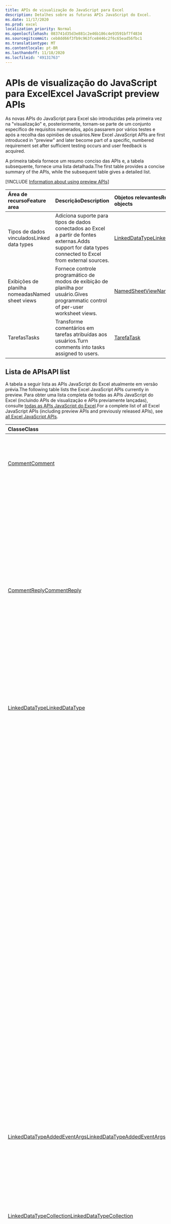 ```yaml
---
title: APIs de visualização do JavaScript para Excel
description: Detalhes sobre as futuras APIs JavaScript do Excel.
ms.date: 11/17/2020
ms.prod: excel
localization_priority: Normal
ms.openlocfilehash: 083741d35d3e881c2e46b186c4e93591bf7f4834
ms.sourcegitcommit: ceb8dd66f3fb9c963fce8446c2f6c65ead56fbc1
ms.translationtype: MT
ms.contentlocale: pt-BR
ms.lasthandoff: 11/18/2020
ms.locfileid: "49131763"
---
```

# <a name="excel-javascript-preview-apis"></a><span data-ttu-id="44147-103">APIs de visualização do JavaScript para Excel</span><span class="sxs-lookup"><span data-stu-id="44147-103">Excel JavaScript preview APIs</span></span>

<span data-ttu-id="44147-104">As novas APIs do JavaScript para Excel são introduzidas pela primeira vez na "visualização" e, posteriormente, tornam-se parte de um conjunto específico de requisitos numerados, após passarem por vários testes e após a recolha das opiniões de usuários.</span><span class="sxs-lookup"><span data-stu-id="44147-104">New Excel JavaScript APIs are first introduced in "preview" and later become part of a specific, numbered requirement set after sufficient testing occurs and user feedback is acquired.</span></span>

<span data-ttu-id="44147-105">A primeira tabela fornece um resumo conciso das APIs e, a tabela subsequente, fornece uma lista detalhada.</span><span class="sxs-lookup"><span data-stu-id="44147-105">The first table provides a concise summary of the APIs, while the subsequent table gives a detailed list.</span></span>

[!INCLUDE [Information about using preview APIs](../../includes/using-preview-apis-host.md)]

| <span data-ttu-id="44147-106">Área de recurso</span><span class="sxs-lookup"><span data-stu-id="44147-106">Feature area</span></span> | <span data-ttu-id="44147-107">Descrição</span><span class="sxs-lookup"><span data-stu-id="44147-107">Description</span></span> | <span data-ttu-id="44147-108">Objetos relevantes</span><span class="sxs-lookup"><span data-stu-id="44147-108">Relevant objects</span></span> |
|:--- |:--- |:--- |
| <span data-ttu-id="44147-109">Tipos de dados vinculados</span><span class="sxs-lookup"><span data-stu-id="44147-109">Linked data types</span></span> | <span data-ttu-id="44147-110">Adiciona suporte para tipos de dados conectados ao Excel a partir de fontes externas.</span><span class="sxs-lookup"><span data-stu-id="44147-110">Adds support for data types connected to Excel from external sources.</span></span> | [<span data-ttu-id="44147-111">LinkedDataType</span><span class="sxs-lookup"><span data-stu-id="44147-111">LinkedDataType</span></span>](/javascript/api/excel/excel.linkeddatatype)|
| <span data-ttu-id="44147-112">Exibições de planilha nomeadas</span><span class="sxs-lookup"><span data-stu-id="44147-112">Named sheet views</span></span> | <span data-ttu-id="44147-113">Fornece controle programático de modos de exibição de planilha por usuário.</span><span class="sxs-lookup"><span data-stu-id="44147-113">Gives programmatic control of per-user worksheet views.</span></span> | [<span data-ttu-id="44147-114">NamedSheetView</span><span class="sxs-lookup"><span data-stu-id="44147-114">NamedSheetView</span></span>](/javascript/api/excel/excel.namedsheetview) |
| <span data-ttu-id="44147-115">Tarefas</span><span class="sxs-lookup"><span data-stu-id="44147-115">Tasks</span></span> | <span data-ttu-id="44147-116">Transforme comentários em tarefas atribuídas aos usuários.</span><span class="sxs-lookup"><span data-stu-id="44147-116">Turn comments into tasks assigned to users.</span></span> | [<span data-ttu-id="44147-117">Tarefa</span><span class="sxs-lookup"><span data-stu-id="44147-117">Task</span></span>](/javascript/api/excel/excel.task) |

## <a name="api-list"></a><span data-ttu-id="44147-118">Lista de APIs</span><span class="sxs-lookup"><span data-stu-id="44147-118">API list</span></span>

<span data-ttu-id="44147-119">A tabela a seguir lista as APIs JavaScript do Excel atualmente em versão prévia.</span><span class="sxs-lookup"><span data-stu-id="44147-119">The following table lists the Excel JavaScript APIs currently in preview.</span></span> <span data-ttu-id="44147-120">Para obter uma lista completa de todas as APIs JavaScript do Excel (incluindo APIs de visualização e APIs previamente lançadas), consulte [todas as APIs JavaScript do Excel](/javascript/api/excel?view=excel-js-preview&preserve-view=true).</span><span class="sxs-lookup"><span data-stu-id="44147-120">For a complete list of all Excel JavaScript APIs (including preview APIs and previously released APIs), see [all Excel JavaScript APIs](/javascript/api/excel?view=excel-js-preview&preserve-view=true).</span></span>

| <span data-ttu-id="44147-121">Classe</span><span class="sxs-lookup"><span data-stu-id="44147-121">Class</span></span> | <span data-ttu-id="44147-122">Campos</span><span class="sxs-lookup"><span data-stu-id="44147-122">Fields</span></span> | <span data-ttu-id="44147-123">Descrição</span><span class="sxs-lookup"><span data-stu-id="44147-123">Description</span></span> |
|:---|:---|:---|
|[<span data-ttu-id="44147-124">Comment</span><span class="sxs-lookup"><span data-stu-id="44147-124">Comment</span></span>](/javascript/api/excel/excel.comment)|[<span data-ttu-id="44147-125">assignTask (email: cadeia de caracteres)</span><span class="sxs-lookup"><span data-stu-id="44147-125">assignTask(email: string)</span></span>](/javascript/api/excel/excel.comment#assigntask-email-)|<span data-ttu-id="44147-126">Atribui a tarefa anexada ao comentário para o usuário fornecido como o único destinatário.</span><span class="sxs-lookup"><span data-stu-id="44147-126">Assigns the task attached to the comment to the given user as the sole assignee.</span></span>|
||[<span data-ttu-id="44147-127">getTask ()</span><span class="sxs-lookup"><span data-stu-id="44147-127">getTask()</span></span>](/javascript/api/excel/excel.comment#gettask--)|<span data-ttu-id="44147-128">Obtém a tarefa associada a este comentário.</span><span class="sxs-lookup"><span data-stu-id="44147-128">Gets the task associated with this comment.</span></span>|
||[<span data-ttu-id="44147-129">getTaskOrNullObject()</span><span class="sxs-lookup"><span data-stu-id="44147-129">getTaskOrNullObject()</span></span>](/javascript/api/excel/excel.comment#gettaskornullobject--)|<span data-ttu-id="44147-130">Obtém a tarefa associada a este comentário.</span><span class="sxs-lookup"><span data-stu-id="44147-130">Gets the task associated with this comment.</span></span>|
|[<span data-ttu-id="44147-131">CommentReply</span><span class="sxs-lookup"><span data-stu-id="44147-131">CommentReply</span></span>](/javascript/api/excel/excel.commentreply)|[<span data-ttu-id="44147-132">assignTask (email: cadeia de caracteres)</span><span class="sxs-lookup"><span data-stu-id="44147-132">assignTask(email: string)</span></span>](/javascript/api/excel/excel.commentreply#assigntask-email-)|<span data-ttu-id="44147-133">Atribui a tarefa anexada ao comentário para o usuário fornecido como o único destinatário.</span><span class="sxs-lookup"><span data-stu-id="44147-133">Assigns the task attached to the comment to the given user as the sole assignee.</span></span>|
||[<span data-ttu-id="44147-134">getTask ()</span><span class="sxs-lookup"><span data-stu-id="44147-134">getTask()</span></span>](/javascript/api/excel/excel.commentreply#gettask--)|<span data-ttu-id="44147-135">Obtém a tarefa associada a este comentário.</span><span class="sxs-lookup"><span data-stu-id="44147-135">Gets the task associated with this comment.</span></span>|
||[<span data-ttu-id="44147-136">getTaskOrNullObject()</span><span class="sxs-lookup"><span data-stu-id="44147-136">getTaskOrNullObject()</span></span>](/javascript/api/excel/excel.commentreply#gettaskornullobject--)|<span data-ttu-id="44147-137">Obtém a tarefa associada a este comentário.</span><span class="sxs-lookup"><span data-stu-id="44147-137">Gets the task associated with this comment.</span></span>|
|[<span data-ttu-id="44147-138">LinkedDataType</span><span class="sxs-lookup"><span data-stu-id="44147-138">LinkedDataType</span></span>](/javascript/api/excel/excel.linkeddatatype)|[<span data-ttu-id="44147-139">DataProvider</span><span class="sxs-lookup"><span data-stu-id="44147-139">dataProvider</span></span>](/javascript/api/excel/excel.linkeddatatype#dataprovider)|<span data-ttu-id="44147-140">O nome do provedor de dados para o tipo de dados vinculados.</span><span class="sxs-lookup"><span data-stu-id="44147-140">The name of the data provider for the linked data type.</span></span>|
||[<span data-ttu-id="44147-141">lastRefreshed</span><span class="sxs-lookup"><span data-stu-id="44147-141">lastRefreshed</span></span>](/javascript/api/excel/excel.linkeddatatype#lastrefreshed)|<span data-ttu-id="44147-142">A data e a hora da zona de tempo local desde que a pasta de trabalho foi aberta quando o tipo de dados vinculados foi atualizado pela última vez.</span><span class="sxs-lookup"><span data-stu-id="44147-142">The local time-zone date and time since the workbook was opened when the linked data type was last refreshed.</span></span>|
||[<span data-ttu-id="44147-143">name</span><span class="sxs-lookup"><span data-stu-id="44147-143">name</span></span>](/javascript/api/excel/excel.linkeddatatype#name)|<span data-ttu-id="44147-144">O nome do tipo de dados vinculados.</span><span class="sxs-lookup"><span data-stu-id="44147-144">The name of the linked data type.</span></span>|
||[<span data-ttu-id="44147-145">periodicRefreshInterval</span><span class="sxs-lookup"><span data-stu-id="44147-145">periodicRefreshInterval</span></span>](/javascript/api/excel/excel.linkeddatatype#periodicrefreshinterval)|<span data-ttu-id="44147-146">A frequência, em segundos, em que o tipo de dados vinculado é atualizado, se `refreshMode` estiver definido como "periódico".</span><span class="sxs-lookup"><span data-stu-id="44147-146">The frequency, in seconds, at which the linked data type is refreshed if `refreshMode` is set to "Periodic".</span></span>|
||[<span data-ttu-id="44147-147">RefreshMode</span><span class="sxs-lookup"><span data-stu-id="44147-147">refreshMode</span></span>](/javascript/api/excel/excel.linkeddatatype#refreshmode)|<span data-ttu-id="44147-148">O mecanismo pelo qual os dados para o tipo de dados vinculados são recuperados.</span><span class="sxs-lookup"><span data-stu-id="44147-148">The mechanism by which the data for the linked data type is retrieved.</span></span>|
||[<span data-ttu-id="44147-149">serviceId</span><span class="sxs-lookup"><span data-stu-id="44147-149">serviceId</span></span>](/javascript/api/excel/excel.linkeddatatype#serviceid)|<span data-ttu-id="44147-150">A identificação exclusiva do tipo de dados vinculados.</span><span class="sxs-lookup"><span data-stu-id="44147-150">The unique id of the linked data type.</span></span>|
||[<span data-ttu-id="44147-151">supportedRefreshModes</span><span class="sxs-lookup"><span data-stu-id="44147-151">supportedRefreshModes</span></span>](/javascript/api/excel/excel.linkeddatatype#supportedrefreshmodes)|<span data-ttu-id="44147-152">Retorna uma matriz com todos os modos de atualização compatíveis com o tipo de dados vinculados.</span><span class="sxs-lookup"><span data-stu-id="44147-152">Returns an array with all the refresh modes supported by the linked data type.</span></span>|
||[<span data-ttu-id="44147-153">requestRefresh()</span><span class="sxs-lookup"><span data-stu-id="44147-153">requestRefresh()</span></span>](/javascript/api/excel/excel.linkeddatatype#requestrefresh--)|<span data-ttu-id="44147-154">Faz uma solicitação para atualizar o tipo de dados vinculados.</span><span class="sxs-lookup"><span data-stu-id="44147-154">Makes a request to refresh the linked data type.</span></span>|
||[<span data-ttu-id="44147-155">requestSetRefreshMode (RefreshMode: Excel. LinkedDataTypeRefreshMode)</span><span class="sxs-lookup"><span data-stu-id="44147-155">requestSetRefreshMode(refreshMode: Excel.LinkedDataTypeRefreshMode)</span></span>](/javascript/api/excel/excel.linkeddatatype#requestsetrefreshmode-refreshmode-)|<span data-ttu-id="44147-156">Faz uma solicitação para alterar o modo de atualização para esse tipo de dados vinculados.</span><span class="sxs-lookup"><span data-stu-id="44147-156">Makes a request to change the refresh mode for this linked data type.</span></span>|
|[<span data-ttu-id="44147-157">LinkedDataTypeAddedEventArgs</span><span class="sxs-lookup"><span data-stu-id="44147-157">LinkedDataTypeAddedEventArgs</span></span>](/javascript/api/excel/excel.linkeddatatypeaddedeventargs)|[<span data-ttu-id="44147-158">serviceId</span><span class="sxs-lookup"><span data-stu-id="44147-158">serviceId</span></span>](/javascript/api/excel/excel.linkeddatatypeaddedeventargs#serviceid)|<span data-ttu-id="44147-159">A identificação exclusiva do novo tipo de dados vinculados.</span><span class="sxs-lookup"><span data-stu-id="44147-159">The unique id of the new linked data type.</span></span>|
||[<span data-ttu-id="44147-160">source</span><span class="sxs-lookup"><span data-stu-id="44147-160">source</span></span>](/javascript/api/excel/excel.linkeddatatypeaddedeventargs#source)|<span data-ttu-id="44147-161">Obtém a origem do evento.</span><span class="sxs-lookup"><span data-stu-id="44147-161">Gets the source of the event.</span></span>|
||[<span data-ttu-id="44147-162">tipo</span><span class="sxs-lookup"><span data-stu-id="44147-162">type</span></span>](/javascript/api/excel/excel.linkeddatatypeaddedeventargs#type)|<span data-ttu-id="44147-163">Obtém o tipo do evento.</span><span class="sxs-lookup"><span data-stu-id="44147-163">Gets the type of the event.</span></span>|
|[<span data-ttu-id="44147-164">LinkedDataTypeCollection</span><span class="sxs-lookup"><span data-stu-id="44147-164">LinkedDataTypeCollection</span></span>](/javascript/api/excel/excel.linkeddatatypecollection)|[<span data-ttu-id="44147-165">getCount()</span><span class="sxs-lookup"><span data-stu-id="44147-165">getCount()</span></span>](/javascript/api/excel/excel.linkeddatatypecollection#getcount--)|<span data-ttu-id="44147-166">Obtém o número de tipos de dados vinculados na coleção.</span><span class="sxs-lookup"><span data-stu-id="44147-166">Gets the number of linked data types in the collection.</span></span>|
||[<span data-ttu-id="44147-167">getItem (Key: Number)</span><span class="sxs-lookup"><span data-stu-id="44147-167">getItem(key: number)</span></span>](/javascript/api/excel/excel.linkeddatatypecollection#getitem-key-)|<span data-ttu-id="44147-168">Obtém um tipo de dados vinculado por ID de serviço.</span><span class="sxs-lookup"><span data-stu-id="44147-168">Gets a linked data type by service id.</span></span>|
||[<span data-ttu-id="44147-169">getItemAt(index: number)</span><span class="sxs-lookup"><span data-stu-id="44147-169">getItemAt(index: number)</span></span>](/javascript/api/excel/excel.linkeddatatypecollection#getitemat-index-)|<span data-ttu-id="44147-170">Obtém um tipo de dados vinculado por seu índice na coleção.</span><span class="sxs-lookup"><span data-stu-id="44147-170">Gets a linked data type by its index in the collection.</span></span>|
||[<span data-ttu-id="44147-171">getItemOrNullObject (Key: Number)</span><span class="sxs-lookup"><span data-stu-id="44147-171">getItemOrNullObject(key: number)</span></span>](/javascript/api/excel/excel.linkeddatatypecollection#getitemornullobject-key-)|<span data-ttu-id="44147-172">Obtém um tipo de dados vinculado por ID.</span><span class="sxs-lookup"><span data-stu-id="44147-172">Gets a linked data type by ID.</span></span>|
||[<span data-ttu-id="44147-173">items</span><span class="sxs-lookup"><span data-stu-id="44147-173">items</span></span>](/javascript/api/excel/excel.linkeddatatypecollection#items)|<span data-ttu-id="44147-174">Obtém os itens filhos carregados nesta coleção.</span><span class="sxs-lookup"><span data-stu-id="44147-174">Gets the loaded child items in this collection.</span></span>|
||[<span data-ttu-id="44147-175">requestRefreshAll()</span><span class="sxs-lookup"><span data-stu-id="44147-175">requestRefreshAll()</span></span>](/javascript/api/excel/excel.linkeddatatypecollection#requestrefreshall--)|<span data-ttu-id="44147-176">Faz uma solicitação para atualizar todos os tipos de dados vinculados na coleção.</span><span class="sxs-lookup"><span data-stu-id="44147-176">Makes a request to refresh all the linked data types in the collection.</span></span>|
|[<span data-ttu-id="44147-177">NamedSheetView</span><span class="sxs-lookup"><span data-stu-id="44147-177">NamedSheetView</span></span>](/javascript/api/excel/excel.namedsheetview)|[<span data-ttu-id="44147-178">activate()</span><span class="sxs-lookup"><span data-stu-id="44147-178">activate()</span></span>](/javascript/api/excel/excel.namedsheetview#activate--)|<span data-ttu-id="44147-179">Ativa este modo de exibição de planilha.</span><span class="sxs-lookup"><span data-stu-id="44147-179">Activates this sheet view.</span></span>|
||[<span data-ttu-id="44147-180">delete()</span><span class="sxs-lookup"><span data-stu-id="44147-180">delete()</span></span>](/javascript/api/excel/excel.namedsheetview#delete--)|<span data-ttu-id="44147-181">Remove o modo de exibição de planilha da planilha.</span><span class="sxs-lookup"><span data-stu-id="44147-181">Removes the sheet view from the worksheet.</span></span>|
||[<span data-ttu-id="44147-182">Duplicate (Name?: String)</span><span class="sxs-lookup"><span data-stu-id="44147-182">duplicate(name?: string)</span></span>](/javascript/api/excel/excel.namedsheetview#duplicate-name-)|<span data-ttu-id="44147-183">Cria uma cópia deste modo de exibição de planilha.</span><span class="sxs-lookup"><span data-stu-id="44147-183">Creates a copy of this sheet view.</span></span>|
||[<span data-ttu-id="44147-184">name</span><span class="sxs-lookup"><span data-stu-id="44147-184">name</span></span>](/javascript/api/excel/excel.namedsheetview#name)|<span data-ttu-id="44147-185">Obtém ou define o nome do modo de exibição de planilha.</span><span class="sxs-lookup"><span data-stu-id="44147-185">Gets or sets the name of the sheet view.</span></span>|
|[<span data-ttu-id="44147-186">NamedSheetViewCollection</span><span class="sxs-lookup"><span data-stu-id="44147-186">NamedSheetViewCollection</span></span>](/javascript/api/excel/excel.namedsheetviewcollection)|[<span data-ttu-id="44147-187">add(name: string)</span><span class="sxs-lookup"><span data-stu-id="44147-187">add(name: string)</span></span>](/javascript/api/excel/excel.namedsheetviewcollection#add-name-)|<span data-ttu-id="44147-188">Cria um novo modo de exibição de planilha com o nome fornecido.</span><span class="sxs-lookup"><span data-stu-id="44147-188">Creates a new sheet view with the given name.</span></span>|
||[<span data-ttu-id="44147-189">enterTemporary()</span><span class="sxs-lookup"><span data-stu-id="44147-189">enterTemporary()</span></span>](/javascript/api/excel/excel.namedsheetviewcollection#entertemporary--)|<span data-ttu-id="44147-190">Cria e ativa um novo modo de exibição de planilha temporária.</span><span class="sxs-lookup"><span data-stu-id="44147-190">Creates and activates a new temporary sheet view.</span></span>|
||[<span data-ttu-id="44147-191">Exit ()</span><span class="sxs-lookup"><span data-stu-id="44147-191">exit()</span></span>](/javascript/api/excel/excel.namedsheetviewcollection#exit--)|<span data-ttu-id="44147-192">Sai do modo de exibição de planilha ativo no momento.</span><span class="sxs-lookup"><span data-stu-id="44147-192">Exits the currently active sheet view.</span></span>|
||[<span data-ttu-id="44147-193">getactive ()</span><span class="sxs-lookup"><span data-stu-id="44147-193">getActive()</span></span>](/javascript/api/excel/excel.namedsheetviewcollection#getactive--)|<span data-ttu-id="44147-194">Obtém o modo de exibição de planilha atualmente ativo da planilha.</span><span class="sxs-lookup"><span data-stu-id="44147-194">Gets the worksheet's currently active sheet view.</span></span>|
||[<span data-ttu-id="44147-195">getCount()</span><span class="sxs-lookup"><span data-stu-id="44147-195">getCount()</span></span>](/javascript/api/excel/excel.namedsheetviewcollection#getcount--)|<span data-ttu-id="44147-196">Obtém o número de modos de exibição de planilha nesta planilha.</span><span class="sxs-lookup"><span data-stu-id="44147-196">Gets the number of sheet views in this worksheet.</span></span>|
||[<span data-ttu-id="44147-197">getItem(key: string)</span><span class="sxs-lookup"><span data-stu-id="44147-197">getItem(key: string)</span></span>](/javascript/api/excel/excel.namedsheetviewcollection#getitem-key-)|<span data-ttu-id="44147-198">Obtém um modo de exibição de planilha usando seu nome.</span><span class="sxs-lookup"><span data-stu-id="44147-198">Gets a sheet view using its name.</span></span>|
||[<span data-ttu-id="44147-199">getItemAt(index: number)</span><span class="sxs-lookup"><span data-stu-id="44147-199">getItemAt(index: number)</span></span>](/javascript/api/excel/excel.namedsheetviewcollection#getitemat-index-)|<span data-ttu-id="44147-200">Obtém um modo de exibição de planilha por seu índice na coleção.</span><span class="sxs-lookup"><span data-stu-id="44147-200">Gets a sheet view by its index in the collection.</span></span>|
||[<span data-ttu-id="44147-201">items</span><span class="sxs-lookup"><span data-stu-id="44147-201">items</span></span>](/javascript/api/excel/excel.namedsheetviewcollection#items)|<span data-ttu-id="44147-202">Obtém os itens filhos carregados nesta coleção.</span><span class="sxs-lookup"><span data-stu-id="44147-202">Gets the loaded child items in this collection.</span></span>|
|[<span data-ttu-id="44147-203">PivotLayout</span><span class="sxs-lookup"><span data-stu-id="44147-203">PivotLayout</span></span>](/javascript/api/excel/excel.pivotlayout)|[<span data-ttu-id="44147-204">altTextDescription</span><span class="sxs-lookup"><span data-stu-id="44147-204">altTextDescription</span></span>](/javascript/api/excel/excel.pivotlayout#alttextdescription)|<span data-ttu-id="44147-205">A descrição de texto alt da tabela dinâmica.</span><span class="sxs-lookup"><span data-stu-id="44147-205">The alt text description of the PivotTable.</span></span>|
||[<span data-ttu-id="44147-206">altTextTitle</span><span class="sxs-lookup"><span data-stu-id="44147-206">altTextTitle</span></span>](/javascript/api/excel/excel.pivotlayout#alttexttitle)|<span data-ttu-id="44147-207">O título do texto alt da tabela dinâmica.</span><span class="sxs-lookup"><span data-stu-id="44147-207">The alt text title of the PivotTable.</span></span>|
||[<span data-ttu-id="44147-208">displayBlankLineAfterEachItem (exibição: Boolean)</span><span class="sxs-lookup"><span data-stu-id="44147-208">displayBlankLineAfterEachItem(display: boolean)</span></span>](/javascript/api/excel/excel.pivotlayout#displayblanklineaftereachitem-display-)|<span data-ttu-id="44147-209">Define se deve ou não exibir uma linha em branco após cada item.</span><span class="sxs-lookup"><span data-stu-id="44147-209">Sets whether or not to display a blank line after each item.</span></span>|
||[<span data-ttu-id="44147-210">emptyCellText</span><span class="sxs-lookup"><span data-stu-id="44147-210">emptyCellText</span></span>](/javascript/api/excel/excel.pivotlayout#emptycelltext)|<span data-ttu-id="44147-211">O texto que é preenchido automaticamente em qualquer célula vazia da tabela dinâmica se `fillEmptyCells == true` .</span><span class="sxs-lookup"><span data-stu-id="44147-211">The text that is automatically filled into any empty cell in the PivotTable if `fillEmptyCells == true`.</span></span>|
||[<span data-ttu-id="44147-212">fillEmptyCells</span><span class="sxs-lookup"><span data-stu-id="44147-212">fillEmptyCells</span></span>](/javascript/api/excel/excel.pivotlayout#fillemptycells)|<span data-ttu-id="44147-213">Especifica se as células vazias da tabela dinâmica devem ser preenchidas com o `emptyCellText` .</span><span class="sxs-lookup"><span data-stu-id="44147-213">Specifies whether empty cells in the PivotTable should be populated with the `emptyCellText`.</span></span>|
||[<span data-ttu-id="44147-214">getCell(dataHierarchy: DataPivotHierarchy \| string, rowItems: Array<PivotItem \| string>, columnItems: Array<PivotItem \| string>)</span><span class="sxs-lookup"><span data-stu-id="44147-214">getCell(dataHierarchy: DataPivotHierarchy \| string, rowItems: Array<PivotItem \| string>, columnItems: Array<PivotItem \| string>)</span></span>](/javascript/api/excel/excel.pivotlayout#getcell-datahierarchy--rowitems--columnitems-)|<span data-ttu-id="44147-215">Obtém uma célula exclusiva na tabela dinâmica com base em uma hierarquia de dados, bem como os itens de linha e coluna de suas respectivas hierarquias.</span><span class="sxs-lookup"><span data-stu-id="44147-215">Gets a unique cell in the PivotTable based on a data hierarchy and the row and column items of their respective hierarchies.</span></span>|
||[<span data-ttu-id="44147-216">tabela dinâmica</span><span class="sxs-lookup"><span data-stu-id="44147-216">pivotStyle</span></span>](/javascript/api/excel/excel.pivotlayout#pivotstyle)|<span data-ttu-id="44147-217">O estilo aplicado à tabela dinâmica.</span><span class="sxs-lookup"><span data-stu-id="44147-217">The style applied to the PivotTable.</span></span>|
||[<span data-ttu-id="44147-218">repeatAllItemLabels (repeatLabels: Boolean)</span><span class="sxs-lookup"><span data-stu-id="44147-218">repeatAllItemLabels(repeatLabels: boolean)</span></span>](/javascript/api/excel/excel.pivotlayout#repeatallitemlabels-repeatlabels-)|<span data-ttu-id="44147-219">Define a configuração "repetir todos os rótulos de item" em todos os campos da tabela dinâmica.</span><span class="sxs-lookup"><span data-stu-id="44147-219">Sets the "repeat all item labels" setting across all fields in the PivotTable.</span></span>|
||[<span data-ttu-id="44147-220">setStyle (Style: String \| pivotstyle \| BuiltInPivotTableStyle)</span><span class="sxs-lookup"><span data-stu-id="44147-220">setStyle(style: string \| PivotTableStyle \| BuiltInPivotTableStyle)</span></span>](/javascript/api/excel/excel.pivotlayout#setstyle-style-)|<span data-ttu-id="44147-221">Define o estilo aplicado à tabela dinâmica.</span><span class="sxs-lookup"><span data-stu-id="44147-221">Sets the style applied to the PivotTable.</span></span>|
||[<span data-ttu-id="44147-222">showFieldHeaders</span><span class="sxs-lookup"><span data-stu-id="44147-222">showFieldHeaders</span></span>](/javascript/api/excel/excel.pivotlayout#showfieldheaders)|<span data-ttu-id="44147-223">Especifica se a tabela dinâmica exibe cabeçalhos de campos (legendas de campos e suspensas de filtro).</span><span class="sxs-lookup"><span data-stu-id="44147-223">Specifies whether the PivotTable displays field headers (field captions and filter drop-downs).</span></span>|
|[<span data-ttu-id="44147-224">PivotTable</span><span class="sxs-lookup"><span data-stu-id="44147-224">PivotTable</span></span>](/javascript/api/excel/excel.pivottable)|[<span data-ttu-id="44147-225">refreshOnOpen</span><span class="sxs-lookup"><span data-stu-id="44147-225">refreshOnOpen</span></span>](/javascript/api/excel/excel.pivottable#refreshonopen)|<span data-ttu-id="44147-226">Especifica se a tabela dinâmica é atualizada quando a pasta de trabalho é aberta.</span><span class="sxs-lookup"><span data-stu-id="44147-226">Specifies whether the PivotTable refreshes when the workbook opens.</span></span>|
|[<span data-ttu-id="44147-227">Range</span><span class="sxs-lookup"><span data-stu-id="44147-227">Range</span></span>](/javascript/api/excel/excel.range)|[<span data-ttu-id="44147-228">getprecedentes ()</span><span class="sxs-lookup"><span data-stu-id="44147-228">getPrecedents()</span></span>](/javascript/api/excel/excel.range#getprecedents--)|<span data-ttu-id="44147-229">Retorna um `WorkbookRangeAreas` objeto que representa o intervalo que contém todos os precedentes de uma célula na mesma planilha ou em várias planilhas.</span><span class="sxs-lookup"><span data-stu-id="44147-229">Returns a `WorkbookRangeAreas` object that represents the range containing all the precedents of a cell in same worksheet or in multiple worksheets.</span></span>|
|[<span data-ttu-id="44147-230">RefreshModeChangedEventArgs</span><span class="sxs-lookup"><span data-stu-id="44147-230">RefreshModeChangedEventArgs</span></span>](/javascript/api/excel/excel.refreshmodechangedeventargs)|[<span data-ttu-id="44147-231">RefreshMode</span><span class="sxs-lookup"><span data-stu-id="44147-231">refreshMode</span></span>](/javascript/api/excel/excel.refreshmodechangedeventargs#refreshmode)|<span data-ttu-id="44147-232">O modo de atualização do tipo de dados vinculado.</span><span class="sxs-lookup"><span data-stu-id="44147-232">The linked data type refresh mode.</span></span>|
||[<span data-ttu-id="44147-233">serviceId</span><span class="sxs-lookup"><span data-stu-id="44147-233">serviceId</span></span>](/javascript/api/excel/excel.refreshmodechangedeventargs#serviceid)|<span data-ttu-id="44147-234">A identificação exclusiva do objeto cujo modo de atualização foi alterado.</span><span class="sxs-lookup"><span data-stu-id="44147-234">The unique id of the object whose refresh mode was changed.</span></span>|
||[<span data-ttu-id="44147-235">source</span><span class="sxs-lookup"><span data-stu-id="44147-235">source</span></span>](/javascript/api/excel/excel.refreshmodechangedeventargs#source)|<span data-ttu-id="44147-236">Obtém a origem do evento.</span><span class="sxs-lookup"><span data-stu-id="44147-236">Gets the source of the event.</span></span>|
||[<span data-ttu-id="44147-237">tipo</span><span class="sxs-lookup"><span data-stu-id="44147-237">type</span></span>](/javascript/api/excel/excel.refreshmodechangedeventargs#type)|<span data-ttu-id="44147-238">Obtém o tipo do evento.</span><span class="sxs-lookup"><span data-stu-id="44147-238">Gets the type of the event.</span></span>|
|[<span data-ttu-id="44147-239">RefreshRequestCompletedEventArgs</span><span class="sxs-lookup"><span data-stu-id="44147-239">RefreshRequestCompletedEventArgs</span></span>](/javascript/api/excel/excel.refreshrequestcompletedeventargs)|[<span data-ttu-id="44147-240">atualizado</span><span class="sxs-lookup"><span data-stu-id="44147-240">refreshed</span></span>](/javascript/api/excel/excel.refreshrequestcompletedeventargs#refreshed)|<span data-ttu-id="44147-241">Indica se a solicitação para atualizar foi bem-sucedida.</span><span class="sxs-lookup"><span data-stu-id="44147-241">Indicates if the request to refresh was successful.</span></span>|
||[<span data-ttu-id="44147-242">serviceId</span><span class="sxs-lookup"><span data-stu-id="44147-242">serviceId</span></span>](/javascript/api/excel/excel.refreshrequestcompletedeventargs#serviceid)|<span data-ttu-id="44147-243">A identificação exclusiva do objeto cuja solicitação de atualização foi concluída.</span><span class="sxs-lookup"><span data-stu-id="44147-243">The unique id of the object whose refresh request was completed.</span></span>|
||[<span data-ttu-id="44147-244">source</span><span class="sxs-lookup"><span data-stu-id="44147-244">source</span></span>](/javascript/api/excel/excel.refreshrequestcompletedeventargs#source)|<span data-ttu-id="44147-245">Obtém a origem do evento.</span><span class="sxs-lookup"><span data-stu-id="44147-245">Gets the source of the event.</span></span>|
||[<span data-ttu-id="44147-246">tipo</span><span class="sxs-lookup"><span data-stu-id="44147-246">type</span></span>](/javascript/api/excel/excel.refreshrequestcompletedeventargs#type)|<span data-ttu-id="44147-247">Obtém o tipo do evento.</span><span class="sxs-lookup"><span data-stu-id="44147-247">Gets the type of the event.</span></span>|
||[<span data-ttu-id="44147-248">alerta</span><span class="sxs-lookup"><span data-stu-id="44147-248">warnings</span></span>](/javascript/api/excel/excel.refreshrequestcompletedeventargs#warnings)|<span data-ttu-id="44147-249">Uma matriz que contém quaisquer avisos gerados a partir da solicitação de atualização.</span><span class="sxs-lookup"><span data-stu-id="44147-249">An array that contains any warnings generated from the refresh request.</span></span>|
|[<span data-ttu-id="44147-250">ShapeCollection</span><span class="sxs-lookup"><span data-stu-id="44147-250">ShapeCollection</span></span>](/javascript/api/excel/excel.shapecollection)|[<span data-ttu-id="44147-251">addSvg(xml: string)</span><span class="sxs-lookup"><span data-stu-id="44147-251">addSvg(xml: string)</span></span>](/javascript/api/excel/excel.shapecollection#addsvg-xml-)|<span data-ttu-id="44147-252">Cria um gráfico vetorial escalável (SVG) de uma cadeia de caracteres XML e a adiciona à planilha.</span><span class="sxs-lookup"><span data-stu-id="44147-252">Creates a scalable vector graphic (SVG) from an XML string and adds it to the worksheet.</span></span>|
|[<span data-ttu-id="44147-253">Segmentação de dados</span><span class="sxs-lookup"><span data-stu-id="44147-253">Slicer</span></span>](/javascript/api/excel/excel.slicer)|[<span data-ttu-id="44147-254">nameInFormula</span><span class="sxs-lookup"><span data-stu-id="44147-254">nameInFormula</span></span>](/javascript/api/excel/excel.slicer#nameinformula)|<span data-ttu-id="44147-255">Representa o nome da segmentação de dados usada na fórmula.</span><span class="sxs-lookup"><span data-stu-id="44147-255">Represents the slicer name used in the formula.</span></span>|
||[<span data-ttu-id="44147-256">slicerStyle</span><span class="sxs-lookup"><span data-stu-id="44147-256">slicerStyle</span></span>](/javascript/api/excel/excel.slicer#slicerstyle)|<span data-ttu-id="44147-257">O estilo aplicado à segmentação de,.</span><span class="sxs-lookup"><span data-stu-id="44147-257">The style applied to the Slicer.</span></span>|
||[<span data-ttu-id="44147-258">setStyle (Style: String \| SlicerStyle \| BuiltInSlicerStyle)</span><span class="sxs-lookup"><span data-stu-id="44147-258">setStyle(style: string \| SlicerStyle \| BuiltInSlicerStyle)</span></span>](/javascript/api/excel/excel.slicer#setstyle-style-)|<span data-ttu-id="44147-259">Define o estilo aplicado à segmentação de,.</span><span class="sxs-lookup"><span data-stu-id="44147-259">Sets the style applied to the slicer.</span></span>|
|[<span data-ttu-id="44147-260">Table</span><span class="sxs-lookup"><span data-stu-id="44147-260">Table</span></span>](/javascript/api/excel/excel.table)|[<span data-ttu-id="44147-261">clearStyle()</span><span class="sxs-lookup"><span data-stu-id="44147-261">clearStyle()</span></span>](/javascript/api/excel/excel.table#clearstyle--)|<span data-ttu-id="44147-262">Altera a tabela para usar o estilo de tabela padrão.</span><span class="sxs-lookup"><span data-stu-id="44147-262">Changes the table to use the default table style.</span></span>|
||[<span data-ttu-id="44147-263">onFiltered</span><span class="sxs-lookup"><span data-stu-id="44147-263">onFiltered</span></span>](/javascript/api/excel/excel.table#onfiltered)|<span data-ttu-id="44147-264">Ocorre quando o filtro é aplicado em uma tabela específica.</span><span class="sxs-lookup"><span data-stu-id="44147-264">Occurs when filter is applied on a specific table.</span></span>|
||[<span data-ttu-id="44147-265">tableStyle</span><span class="sxs-lookup"><span data-stu-id="44147-265">tableStyle</span></span>](/javascript/api/excel/excel.table#tablestyle)|<span data-ttu-id="44147-266">O estilo aplicado à tabela.</span><span class="sxs-lookup"><span data-stu-id="44147-266">The style applied to the Table.</span></span>|
||[<span data-ttu-id="44147-267">setStyle (Style: String \| TableStyle \| BuiltInTableStyle)</span><span class="sxs-lookup"><span data-stu-id="44147-267">setStyle(style: string \| TableStyle \| BuiltInTableStyle)</span></span>](/javascript/api/excel/excel.table#setstyle-style-)|<span data-ttu-id="44147-268">Define o estilo aplicado à tabela.</span><span class="sxs-lookup"><span data-stu-id="44147-268">Sets the style applied to the table.</span></span>|
|[<span data-ttu-id="44147-269">TableCollection</span><span class="sxs-lookup"><span data-stu-id="44147-269">TableCollection</span></span>](/javascript/api/excel/excel.tablecollection)|[<span data-ttu-id="44147-270">onFiltered</span><span class="sxs-lookup"><span data-stu-id="44147-270">onFiltered</span></span>](/javascript/api/excel/excel.tablecollection#onfiltered)|<span data-ttu-id="44147-271">Ocorre quando o filtro é aplicado em uma tabela localizada em uma pasta de trabalho ou em uma planilha.</span><span class="sxs-lookup"><span data-stu-id="44147-271">Occurs when filter is applied on any table in a workbook, or a worksheet.</span></span>|
|[<span data-ttu-id="44147-272">TableFilteredEventArgs</span><span class="sxs-lookup"><span data-stu-id="44147-272">TableFilteredEventArgs</span></span>](/javascript/api/excel/excel.tablefilteredeventargs)|[<span data-ttu-id="44147-273">tableId</span><span class="sxs-lookup"><span data-stu-id="44147-273">tableId</span></span>](/javascript/api/excel/excel.tablefilteredeventargs#tableid)|<span data-ttu-id="44147-274">Obtém a ID da tabela na qual o filtro é aplicado.</span><span class="sxs-lookup"><span data-stu-id="44147-274">Gets the id of the table in which the filter is applied.</span></span>|
||[<span data-ttu-id="44147-275">tipo</span><span class="sxs-lookup"><span data-stu-id="44147-275">type</span></span>](/javascript/api/excel/excel.tablefilteredeventargs#type)|<span data-ttu-id="44147-276">Obtém o tipo do evento.</span><span class="sxs-lookup"><span data-stu-id="44147-276">Gets the type of the event.</span></span>|
||[<span data-ttu-id="44147-277">worksheetId</span><span class="sxs-lookup"><span data-stu-id="44147-277">worksheetId</span></span>](/javascript/api/excel/excel.tablefilteredeventargs#worksheetid)|<span data-ttu-id="44147-278">Obtém a ID da planilha que contém a tabela.</span><span class="sxs-lookup"><span data-stu-id="44147-278">Gets the id of the worksheet which contains the table.</span></span>|
|[<span data-ttu-id="44147-279">Tarefa</span><span class="sxs-lookup"><span data-stu-id="44147-279">Task</span></span>](/javascript/api/excel/excel.task)|[<span data-ttu-id="44147-280">AddAssigne (email: cadeia de caracteres)</span><span class="sxs-lookup"><span data-stu-id="44147-280">addAssignee(email: string)</span></span>](/javascript/api/excel/excel.task#addassignee-email-)|<span data-ttu-id="44147-281">Adiciona um destinatário à tarefa.</span><span class="sxs-lookup"><span data-stu-id="44147-281">Adds an assignee to the task.</span></span>|
||[<span data-ttu-id="44147-282">applyChanges (taskChanges: Excel. TaskChanges)</span><span class="sxs-lookup"><span data-stu-id="44147-282">applyChanges(taskChanges: Excel.TaskChanges)</span></span>](/javascript/api/excel/excel.task#applychanges-taskchanges-)|<span data-ttu-id="44147-283">Aplica as alterações determinadas à tarefa.</span><span class="sxs-lookup"><span data-stu-id="44147-283">Applies the given changes to the task.</span></span>|
||[<span data-ttu-id="44147-284">destinatários</span><span class="sxs-lookup"><span data-stu-id="44147-284">assignees</span></span>](/javascript/api/excel/excel.task#assignees)|<span data-ttu-id="44147-285">Obtém os usuários aos quais a tarefa é atribuída.</span><span class="sxs-lookup"><span data-stu-id="44147-285">Gets the users to whom the task is assigned.</span></span>|
||[<span data-ttu-id="44147-286">Retire</span><span class="sxs-lookup"><span data-stu-id="44147-286">comment</span></span>](/javascript/api/excel/excel.task#comment)|<span data-ttu-id="44147-287">Obtém o comentário associado à tarefa.</span><span class="sxs-lookup"><span data-stu-id="44147-287">Gets the comment associated with the task.</span></span>|
||[<span data-ttu-id="44147-288">dueDate</span><span class="sxs-lookup"><span data-stu-id="44147-288">dueDate</span></span>](/javascript/api/excel/excel.task#duedate)|<span data-ttu-id="44147-289">Obtém a data e hora de conclusão da tarefa.</span><span class="sxs-lookup"><span data-stu-id="44147-289">Gets the date and time the task is due.</span></span>|
||[<span data-ttu-id="44147-290">historyRecords</span><span class="sxs-lookup"><span data-stu-id="44147-290">historyRecords</span></span>](/javascript/api/excel/excel.task#historyrecords)|<span data-ttu-id="44147-291">Obtém os registros de histórico da tarefa.</span><span class="sxs-lookup"><span data-stu-id="44147-291">Gets the history records of the task.</span></span>|
||[<span data-ttu-id="44147-292">id</span><span class="sxs-lookup"><span data-stu-id="44147-292">id</span></span>](/javascript/api/excel/excel.task#id)|<span data-ttu-id="44147-293">Obtém a ID da tarefa.</span><span class="sxs-lookup"><span data-stu-id="44147-293">Gets the id of the task.</span></span>|
||[<span data-ttu-id="44147-294">percentComplete</span><span class="sxs-lookup"><span data-stu-id="44147-294">percentComplete</span></span>](/javascript/api/excel/excel.task#percentcomplete)|<span data-ttu-id="44147-295">Obtém a porcentagem de conclusão da tarefa.</span><span class="sxs-lookup"><span data-stu-id="44147-295">Gets the completion percentage of the task.</span></span>|
||[<span data-ttu-id="44147-296">prioridade</span><span class="sxs-lookup"><span data-stu-id="44147-296">priority</span></span>](/javascript/api/excel/excel.task#priority)|<span data-ttu-id="44147-297">Obtém a prioridade da tarefa.</span><span class="sxs-lookup"><span data-stu-id="44147-297">Gets the priority of the task.</span></span>|
||[<span data-ttu-id="44147-298">startDate</span><span class="sxs-lookup"><span data-stu-id="44147-298">startDate</span></span>](/javascript/api/excel/excel.task#startdate)|<span data-ttu-id="44147-299">Obtém a data e hora de início da tarefa.</span><span class="sxs-lookup"><span data-stu-id="44147-299">Gets the date and time the task should start.</span></span>|
||[<span data-ttu-id="44147-300">title</span><span class="sxs-lookup"><span data-stu-id="44147-300">title</span></span>](/javascript/api/excel/excel.task#title)|<span data-ttu-id="44147-301">Obtém o título da tarefa.</span><span class="sxs-lookup"><span data-stu-id="44147-301">Gets title of the task.</span></span>|
||[<span data-ttu-id="44147-302">removeAllAssignees()</span><span class="sxs-lookup"><span data-stu-id="44147-302">removeAllAssignees()</span></span>](/javascript/api/excel/excel.task#removeallassignees--)|<span data-ttu-id="44147-303">Remove todos os destinatários da tarefa.</span><span class="sxs-lookup"><span data-stu-id="44147-303">Removes all assignees from the task.</span></span>|
||[<span data-ttu-id="44147-304">removeAssignee (email: cadeia de caracteres)</span><span class="sxs-lookup"><span data-stu-id="44147-304">removeAssignee(email: string)</span></span>](/javascript/api/excel/excel.task#removeassignee-email-)|<span data-ttu-id="44147-305">Remove um destinatário da tarefa.</span><span class="sxs-lookup"><span data-stu-id="44147-305">Removes an assignee from the task.</span></span>|
||[<span data-ttu-id="44147-306">setPercentComplete (PorcentagemConcluída: número)</span><span class="sxs-lookup"><span data-stu-id="44147-306">setPercentComplete(percentComplete: number)</span></span>](/javascript/api/excel/excel.task#setpercentcomplete-percentcomplete-)|<span data-ttu-id="44147-307">Altera a conclusão da tarefa.</span><span class="sxs-lookup"><span data-stu-id="44147-307">Changes the completion of the task.</span></span>|
||[<span data-ttu-id="44147-308">SetPriority (prioridade: número)</span><span class="sxs-lookup"><span data-stu-id="44147-308">setPriority(priority: number)</span></span>](/javascript/api/excel/excel.task#setpriority-priority-)|<span data-ttu-id="44147-309">Altera a prioridade da tarefa.</span><span class="sxs-lookup"><span data-stu-id="44147-309">Changes the priority of the task.</span></span>|
||[<span data-ttu-id="44147-310">setStartDateAndDueDate (startDate: Date, dueDate: Date)</span><span class="sxs-lookup"><span data-stu-id="44147-310">setStartDateAndDueDate(startDate: Date, dueDate: Date)</span></span>](/javascript/api/excel/excel.task#setstartdateandduedate-startdate--duedate-)|<span data-ttu-id="44147-311">Altera as datas de início e de conclusão da tarefa.</span><span class="sxs-lookup"><span data-stu-id="44147-311">Changes the start and the due dates of the task.</span></span>|
||[<span data-ttu-id="44147-312">setTitle (título: cadeia de caracteres)</span><span class="sxs-lookup"><span data-stu-id="44147-312">setTitle(title: string)</span></span>](/javascript/api/excel/excel.task#settitle-title-)|<span data-ttu-id="44147-313">Altera o título da tarefa.</span><span class="sxs-lookup"><span data-stu-id="44147-313">Changes the title of the task.</span></span>|
|[<span data-ttu-id="44147-314">TaskChanges</span><span class="sxs-lookup"><span data-stu-id="44147-314">TaskChanges</span></span>](/javascript/api/excel/excel.taskchanges)|[<span data-ttu-id="44147-315">dueDate</span><span class="sxs-lookup"><span data-stu-id="44147-315">dueDate</span></span>](/javascript/api/excel/excel.taskchanges#duedate)|<span data-ttu-id="44147-316">Define uma nova data de conclusão para a tarefa, no fuso horário UTC.</span><span class="sxs-lookup"><span data-stu-id="44147-316">Sets a new due date for the task, in UTC time zone.</span></span>|
||[<span data-ttu-id="44147-317">emailsToAssign</span><span class="sxs-lookup"><span data-stu-id="44147-317">emailsToAssign</span></span>](/javascript/api/excel/excel.taskchanges#emailstoassign)|<span data-ttu-id="44147-318">Define endereços de email dos usuários a serem atribuídos à tarefa.</span><span class="sxs-lookup"><span data-stu-id="44147-318">Sets email addresses of the users to assign to the task.</span></span>|
||[<span data-ttu-id="44147-319">emailsToUnassign</span><span class="sxs-lookup"><span data-stu-id="44147-319">emailsToUnassign</span></span>](/javascript/api/excel/excel.taskchanges#emailstounassign)|<span data-ttu-id="44147-320">Define endereços de email dos usuários para cancelar a atribuição da tarefa.</span><span class="sxs-lookup"><span data-stu-id="44147-320">Sets email addresses of the users to unassign from the task.</span></span>|
||[<span data-ttu-id="44147-321">percentComplete</span><span class="sxs-lookup"><span data-stu-id="44147-321">percentComplete</span></span>](/javascript/api/excel/excel.taskchanges#percentcomplete)|<span data-ttu-id="44147-322">Define uma nova porcentagem de conclusão para a tarefa.</span><span class="sxs-lookup"><span data-stu-id="44147-322">Sets a new completion percentage for the task.</span></span>|
||[<span data-ttu-id="44147-323">prioridade</span><span class="sxs-lookup"><span data-stu-id="44147-323">priority</span></span>](/javascript/api/excel/excel.taskchanges#priority)|<span data-ttu-id="44147-324">Define uma nova prioridade para a tarefa.</span><span class="sxs-lookup"><span data-stu-id="44147-324">Sets a new priority for the task.</span></span>|
||[<span data-ttu-id="44147-325">removeAllPreviousAssignees</span><span class="sxs-lookup"><span data-stu-id="44147-325">removeAllPreviousAssignees</span></span>](/javascript/api/excel/excel.taskchanges#removeallpreviousassignees)|<span data-ttu-id="44147-326">Define se a alteração deve remover todos os destinatários anteriores da tarefa.</span><span class="sxs-lookup"><span data-stu-id="44147-326">Sets if the change should remove all previous assignees from the task.</span></span>|
||[<span data-ttu-id="44147-327">startDate</span><span class="sxs-lookup"><span data-stu-id="44147-327">startDate</span></span>](/javascript/api/excel/excel.taskchanges#startdate)|<span data-ttu-id="44147-328">Define uma nova data de início para a tarefa, no fuso horário UTC.</span><span class="sxs-lookup"><span data-stu-id="44147-328">Sets a new start date for the task, in UTC time zone.</span></span>|
||[<span data-ttu-id="44147-329">title</span><span class="sxs-lookup"><span data-stu-id="44147-329">title</span></span>](/javascript/api/excel/excel.taskchanges#title)|<span data-ttu-id="44147-330">Define um novo título para a tarefa.</span><span class="sxs-lookup"><span data-stu-id="44147-330">Sets a new title for the task.</span></span>|
|[<span data-ttu-id="44147-331">Taskcollection</span><span class="sxs-lookup"><span data-stu-id="44147-331">TaskCollection</span></span>](/javascript/api/excel/excel.taskcollection)|[<span data-ttu-id="44147-332">getCount()</span><span class="sxs-lookup"><span data-stu-id="44147-332">getCount()</span></span>](/javascript/api/excel/excel.taskcollection#getcount--)|<span data-ttu-id="44147-333">Obtém o número de tarefas na coleção.</span><span class="sxs-lookup"><span data-stu-id="44147-333">Gets the number of tasks in the collection.</span></span>|
||[<span data-ttu-id="44147-334">getItem(key: string)</span><span class="sxs-lookup"><span data-stu-id="44147-334">getItem(key: string)</span></span>](/javascript/api/excel/excel.taskcollection#getitem-key-)|<span data-ttu-id="44147-335">Obtém uma tarefa usando sua ID.</span><span class="sxs-lookup"><span data-stu-id="44147-335">Gets a task using its id.</span></span>|
||[<span data-ttu-id="44147-336">getItemAt(index: number)</span><span class="sxs-lookup"><span data-stu-id="44147-336">getItemAt(index: number)</span></span>](/javascript/api/excel/excel.taskcollection#getitemat-index-)|<span data-ttu-id="44147-337">Obtém uma tarefa por seu índice na coleção.</span><span class="sxs-lookup"><span data-stu-id="44147-337">Gets a task by its index in the collection.</span></span>|
||[<span data-ttu-id="44147-338">getItemOrNullObject(key: string)</span><span class="sxs-lookup"><span data-stu-id="44147-338">getItemOrNullObject(key: string)</span></span>](/javascript/api/excel/excel.taskcollection#getitemornullobject-key-)|<span data-ttu-id="44147-339">Obtém uma tarefa usando sua ID.</span><span class="sxs-lookup"><span data-stu-id="44147-339">Gets a task using its id.</span></span>|
||[<span data-ttu-id="44147-340">items</span><span class="sxs-lookup"><span data-stu-id="44147-340">items</span></span>](/javascript/api/excel/excel.taskcollection#items)|<span data-ttu-id="44147-341">Obtém os itens filhos carregados nesta coleção.</span><span class="sxs-lookup"><span data-stu-id="44147-341">Gets the loaded child items in this collection.</span></span>|
|[<span data-ttu-id="44147-342">TaskHistoryRecord</span><span class="sxs-lookup"><span data-stu-id="44147-342">TaskHistoryRecord</span></span>](/javascript/api/excel/excel.taskhistoryrecord)|[<span data-ttu-id="44147-343">AnchorID</span><span class="sxs-lookup"><span data-stu-id="44147-343">anchorId</span></span>](/javascript/api/excel/excel.taskhistoryrecord#anchorid)|<span data-ttu-id="44147-344">Representa a ID do objeto para o qual a tarefa é ancorada (por exemplo, commentId para tarefas anexadas a comentários).</span><span class="sxs-lookup"><span data-stu-id="44147-344">Represents the ID of the object to which the task is anchored (e.g., commentId for tasks attached to comments).</span></span>|
||[<span data-ttu-id="44147-345">destinatário</span><span class="sxs-lookup"><span data-stu-id="44147-345">assignee</span></span>](/javascript/api/excel/excel.taskhistoryrecord#assignee)|<span data-ttu-id="44147-346">Representa o usuário atribuído à tarefa para um tipo de registro de "Assign", ou o usuário para cancelar a atribuição da tarefa para um tipo de registro de "cancelamento de atribuição".</span><span class="sxs-lookup"><span data-stu-id="44147-346">Represents the user assigned to the task for an "Assign" history record type, or the user to unassign from the task for an "Unassign" history record type.</span></span>|
||[<span data-ttu-id="44147-347">attributionUser</span><span class="sxs-lookup"><span data-stu-id="44147-347">attributionUser</span></span>](/javascript/api/excel/excel.taskhistoryrecord#attributionuser)|<span data-ttu-id="44147-348">Representa o usuário que criou ou alterou a tarefa.</span><span class="sxs-lookup"><span data-stu-id="44147-348">Represents the user who created or changed the task.</span></span>|
||[<span data-ttu-id="44147-349">dueDate</span><span class="sxs-lookup"><span data-stu-id="44147-349">dueDate</span></span>](/javascript/api/excel/excel.taskhistoryrecord#duedate)|<span data-ttu-id="44147-350">Representa a data de conclusão da tarefa.</span><span class="sxs-lookup"><span data-stu-id="44147-350">Represents the task's due date.</span></span>|
||[<span data-ttu-id="44147-351">historyRecordCreatedDate</span><span class="sxs-lookup"><span data-stu-id="44147-351">historyRecordCreatedDate</span></span>](/javascript/api/excel/excel.taskhistoryrecord#historyrecordcreateddate)|<span data-ttu-id="44147-352">Representa a data de criação do registro de histórico de tarefas.</span><span class="sxs-lookup"><span data-stu-id="44147-352">Represents creation date of the task history record.</span></span>|
||[<span data-ttu-id="44147-353">id</span><span class="sxs-lookup"><span data-stu-id="44147-353">id</span></span>](/javascript/api/excel/excel.taskhistoryrecord#id)|<span data-ttu-id="44147-354">ID do registro de histórico.</span><span class="sxs-lookup"><span data-stu-id="44147-354">ID for the history record.</span></span>|
||[<span data-ttu-id="44147-355">percentComplete</span><span class="sxs-lookup"><span data-stu-id="44147-355">percentComplete</span></span>](/javascript/api/excel/excel.taskhistoryrecord#percentcomplete)|<span data-ttu-id="44147-356">Representa a porcentagem de conclusão da tarefa.</span><span class="sxs-lookup"><span data-stu-id="44147-356">Represents the task's completion percentage.</span></span>|
||[<span data-ttu-id="44147-357">prioridade</span><span class="sxs-lookup"><span data-stu-id="44147-357">priority</span></span>](/javascript/api/excel/excel.taskhistoryrecord#priority)|<span data-ttu-id="44147-358">Representa a prioridade da tarefa.</span><span class="sxs-lookup"><span data-stu-id="44147-358">Represents the task's priority.</span></span>|
||[<span data-ttu-id="44147-359">startDate</span><span class="sxs-lookup"><span data-stu-id="44147-359">startDate</span></span>](/javascript/api/excel/excel.taskhistoryrecord#startdate)|<span data-ttu-id="44147-360">Representa a data de início da tarefa.</span><span class="sxs-lookup"><span data-stu-id="44147-360">Represents the task's start date.</span></span>|
||[<span data-ttu-id="44147-361">title</span><span class="sxs-lookup"><span data-stu-id="44147-361">title</span></span>](/javascript/api/excel/excel.taskhistoryrecord#title)|<span data-ttu-id="44147-362">Representa o título da tarefa.</span><span class="sxs-lookup"><span data-stu-id="44147-362">Represents the task's title.</span></span>|
||[<span data-ttu-id="44147-363">type</span><span class="sxs-lookup"><span data-stu-id="44147-363">type</span></span>](/javascript/api/excel/excel.taskhistoryrecord#type)|<span data-ttu-id="44147-364">Representa o tipo de registro do histórico de tarefas.</span><span class="sxs-lookup"><span data-stu-id="44147-364">Represents task history record's type.</span></span>|
||[<span data-ttu-id="44147-365">undoHistoryId</span><span class="sxs-lookup"><span data-stu-id="44147-365">undoHistoryId</span></span>](/javascript/api/excel/excel.taskhistoryrecord#undohistoryid)|<span data-ttu-id="44147-366">Representa a propriedade TaskHistoryRecord.id que foi desfeita para o tipo de registro de histórico "desfazer".</span><span class="sxs-lookup"><span data-stu-id="44147-366">Represents the TaskHistoryRecord.id property that was undone for the "Undo" history record type.</span></span>|
|[<span data-ttu-id="44147-367">TaskHistoryRecordCollection</span><span class="sxs-lookup"><span data-stu-id="44147-367">TaskHistoryRecordCollection</span></span>](/javascript/api/excel/excel.taskhistoryrecordcollection)|[<span data-ttu-id="44147-368">getCount()</span><span class="sxs-lookup"><span data-stu-id="44147-368">getCount()</span></span>](/javascript/api/excel/excel.taskhistoryrecordcollection#getcount--)|<span data-ttu-id="44147-369">Obtém o número de registros de histórico na coleção para a tarefa.</span><span class="sxs-lookup"><span data-stu-id="44147-369">Gets the number of history records in the collection for the task.</span></span>|
||[<span data-ttu-id="44147-370">getItemAt(index: number)</span><span class="sxs-lookup"><span data-stu-id="44147-370">getItemAt(index: number)</span></span>](/javascript/api/excel/excel.taskhistoryrecordcollection#getitemat-index-)|<span data-ttu-id="44147-371">Obtém um registro de histórico de tarefas usando seu índice na coleção.</span><span class="sxs-lookup"><span data-stu-id="44147-371">Gets a task history record by using its index in the collection.</span></span>|
||[<span data-ttu-id="44147-372">items</span><span class="sxs-lookup"><span data-stu-id="44147-372">items</span></span>](/javascript/api/excel/excel.taskhistoryrecordcollection#items)|<span data-ttu-id="44147-373">Obtém os itens filhos carregados nesta coleção.</span><span class="sxs-lookup"><span data-stu-id="44147-373">Gets the loaded child items in this collection.</span></span>|
|[<span data-ttu-id="44147-374">Usuário</span><span class="sxs-lookup"><span data-stu-id="44147-374">User</span></span>](/javascript/api/excel/excel.user)|[<span data-ttu-id="44147-375">displayName</span><span class="sxs-lookup"><span data-stu-id="44147-375">displayName</span></span>](/javascript/api/excel/excel.user#displayname)|<span data-ttu-id="44147-376">Representa o nome para exibição do usuário.</span><span class="sxs-lookup"><span data-stu-id="44147-376">Represents the user's display name.</span></span>|
||[<span data-ttu-id="44147-377">email</span><span class="sxs-lookup"><span data-stu-id="44147-377">email</span></span>](/javascript/api/excel/excel.user#email)|<span data-ttu-id="44147-378">Representa o endereço de email do usuário.</span><span class="sxs-lookup"><span data-stu-id="44147-378">Represents the user's email address.</span></span>|
||[<span data-ttu-id="44147-379">uid</span><span class="sxs-lookup"><span data-stu-id="44147-379">uid</span></span>](/javascript/api/excel/excel.user#uid)|<span data-ttu-id="44147-380">Representa a ID exclusiva do usuário.</span><span class="sxs-lookup"><span data-stu-id="44147-380">Represents the user's unique ID.</span></span>|
|[<span data-ttu-id="44147-381">Workbook</span><span class="sxs-lookup"><span data-stu-id="44147-381">Workbook</span></span>](/javascript/api/excel/excel.workbook)|[<span data-ttu-id="44147-382">linkedDataTypes</span><span class="sxs-lookup"><span data-stu-id="44147-382">linkedDataTypes</span></span>](/javascript/api/excel/excel.workbook#linkeddatatypes)|<span data-ttu-id="44147-383">Retorna uma coleção de tipos de dados vinculados que fazem parte da pasta de trabalho.</span><span class="sxs-lookup"><span data-stu-id="44147-383">Returns a collection of linked data types that are part of the workbook.</span></span>|
||[<span data-ttu-id="44147-384">tarefas</span><span class="sxs-lookup"><span data-stu-id="44147-384">tasks</span></span>](/javascript/api/excel/excel.workbook#tasks)|<span data-ttu-id="44147-385">Retorna uma coleção de tarefas que estão presentes na pasta de trabalho.</span><span class="sxs-lookup"><span data-stu-id="44147-385">Returns a collection of tasks that are present in the workbook.</span></span>|
||[<span data-ttu-id="44147-386">showPivotFieldList</span><span class="sxs-lookup"><span data-stu-id="44147-386">showPivotFieldList</span></span>](/javascript/api/excel/excel.workbook#showpivotfieldlist)|<span data-ttu-id="44147-387">Especifica se o painel de lista de campos da tabela dinâmica é mostrado no nível da pasta de trabalho.</span><span class="sxs-lookup"><span data-stu-id="44147-387">Specifies whether the PivotTable's field list pane is shown at the workbook level.</span></span>|
||[<span data-ttu-id="44147-388">use1904DateSystem</span><span class="sxs-lookup"><span data-stu-id="44147-388">use1904DateSystem</span></span>](/javascript/api/excel/excel.workbook#use1904datesystem)|<span data-ttu-id="44147-389">True se a pasta de trabalho usar o sistema de dados 1904.</span><span class="sxs-lookup"><span data-stu-id="44147-389">True if the workbook uses the 1904 date system.</span></span>|
|[<span data-ttu-id="44147-390">Worksheet</span><span class="sxs-lookup"><span data-stu-id="44147-390">Worksheet</span></span>](/javascript/api/excel/excel.worksheet)|[<span data-ttu-id="44147-391">namedSheetViews</span><span class="sxs-lookup"><span data-stu-id="44147-391">namedSheetViews</span></span>](/javascript/api/excel/excel.worksheet#namedsheetviews)|<span data-ttu-id="44147-392">Retorna uma coleção de modos de exibição de planilha que estão presentes na planilha.</span><span class="sxs-lookup"><span data-stu-id="44147-392">Returns a collection of sheet views that are present in the worksheet.</span></span>|
||[<span data-ttu-id="44147-393">onFiltered</span><span class="sxs-lookup"><span data-stu-id="44147-393">onFiltered</span></span>](/javascript/api/excel/excel.worksheet#onfiltered)|<span data-ttu-id="44147-394">Ocorre quando o filtro é aplicado em uma planilha específica.</span><span class="sxs-lookup"><span data-stu-id="44147-394">Occurs when filter is applied on a specific worksheet.</span></span>|
||[<span data-ttu-id="44147-395">tarefas</span><span class="sxs-lookup"><span data-stu-id="44147-395">tasks</span></span>](/javascript/api/excel/excel.worksheet#tasks)|<span data-ttu-id="44147-396">Retorna uma coleção de tarefas que estão presentes na planilha.</span><span class="sxs-lookup"><span data-stu-id="44147-396">Returns a collection of tasks that are present in the worksheet.</span></span>|
|[<span data-ttu-id="44147-397">WorksheetCollection</span><span class="sxs-lookup"><span data-stu-id="44147-397">WorksheetCollection</span></span>](/javascript/api/excel/excel.worksheetcollection)|<span data-ttu-id="44147-398">[addFromBase64(base64File: string, sheetNamesToInsert?: string[], positionType?: Excel.WorksheetPositionType, relativeTo?: Worksheet \| string)](/javascript/api/excel/excel.worksheetcollection#addfrombase64-base64file--sheetnamestoinsert--positiontype--relativeto-)</span><span class="sxs-lookup"><span data-stu-id="44147-398">[addFromBase64(base64File: string, sheetNamesToInsert?: string[], positionType?: Excel.WorksheetPositionType, relativeTo?: Worksheet \| string)](/javascript/api/excel/excel.worksheetcollection#addfrombase64-base64file--sheetnamestoinsert--positiontype--relativeto-)</span></span>|<span data-ttu-id="44147-399">Insere as planilhas especificadas de uma pasta de trabalho na pasta de trabalho atual.</span><span class="sxs-lookup"><span data-stu-id="44147-399">Inserts the specified worksheets of a workbook into the current workbook.</span></span>|
||[<span data-ttu-id="44147-400">onFiltered</span><span class="sxs-lookup"><span data-stu-id="44147-400">onFiltered</span></span>](/javascript/api/excel/excel.worksheetcollection#onfiltered)|<span data-ttu-id="44147-401">Ocorre quando filtro de uma planilha é aplicado na pasta de trabalho.</span><span class="sxs-lookup"><span data-stu-id="44147-401">Occurs when any worksheet's filter is applied in the workbook.</span></span>|
|[<span data-ttu-id="44147-402">WorksheetFilteredEventArgs</span><span class="sxs-lookup"><span data-stu-id="44147-402">WorksheetFilteredEventArgs</span></span>](/javascript/api/excel/excel.worksheetfilteredeventargs)|[<span data-ttu-id="44147-403">tipo</span><span class="sxs-lookup"><span data-stu-id="44147-403">type</span></span>](/javascript/api/excel/excel.worksheetfilteredeventargs#type)|<span data-ttu-id="44147-404">Obtém o tipo do evento.</span><span class="sxs-lookup"><span data-stu-id="44147-404">Gets the type of the event.</span></span>|
||[<span data-ttu-id="44147-405">worksheetId</span><span class="sxs-lookup"><span data-stu-id="44147-405">worksheetId</span></span>](/javascript/api/excel/excel.worksheetfilteredeventargs#worksheetid)|<span data-ttu-id="44147-406">Obtém a ID da planilha na qual o filtro é aplicado.</span><span class="sxs-lookup"><span data-stu-id="44147-406">Gets the id of the worksheet in which the filter is applied.</span></span>|

## <a name="see-also"></a><span data-ttu-id="44147-407">Confira também</span><span class="sxs-lookup"><span data-stu-id="44147-407">See also</span></span>

- [<span data-ttu-id="44147-408">Documentação deReferência da API JavaScript do Excel</span><span class="sxs-lookup"><span data-stu-id="44147-408">Excel JavaScript API Reference Documentation</span></span>](/javascript/api/excel?view=excel-js-preview&preserve-view=true)
- [<span data-ttu-id="44147-409">Conjuntos de requisitos da API JavaScript do Excel</span><span class="sxs-lookup"><span data-stu-id="44147-409">Excel JavaScript API requirement sets</span></span>](excel-api-requirement-sets.md)
